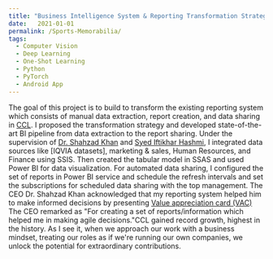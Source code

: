 ```yaml
---
title: "Business Intelligence System & Reporting Transformation Strategy"
date:   2021-01-01
permalink: /Sports-Memorabilia/
tags:
  - Computer Vision
  - Deep Learning
  - One-Shot Learning
  - Python
  - PyTorch
  - Android App
---
```


The goal of this project is to build to transform the existing reporting system which consists of manual data extraction, report creation, and data sharing in [CCL](https://www.linkedin.com/company/ccl-pharmaceuticals). I proposed the transformation strategy and developed state-of-the-art BI pipeline from data extraction to the report sharing. Under the supervision of [Dr. Shahzad Khan](https://www.linkedin.com/in/shahzad-khan-14372226) and [Syed Iftikhar Hashmi](https://www.linkedin.com/in/farhan-hashmi-72705627), I integrated data sources like [IQVIA datasets], marketing & sales, Human Resources, and Finance using SSIS. Then created the tabular model in SSAS and used Power BI for data visualization. For automated data sharing, I configured the set of reports in Power BI service and schedule the refresh intervals and set the subscriptions for scheduled data sharing with the top management. The CEO Dr. Shahzad Khan acknowledged that my reporting system helped him to make informed decisions by presenting [Value appreciation card (VAC)](https://www.linkedin.com/posts/dataguy-ali_bisuccessstories-bianalyst-ccl-activity-7234109955044204544-5T8y?utm_source=share&utm_medium=member_desktop) The CEO remarked as "For creating a set of reports/information which helped me in making agile decisions."CCL gained record growth, highest in the history. As I see it, when we approach our work with a business mindset, treating our roles as if we're running our own companies, we unlock the potential for extraordinary contributions. 
